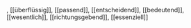 , [[überflüssig]], [[passend]], [[entscheidend]], [[bedeutend]], [[wesentlich]], [[richtungsgebend]], [[essenziell]]